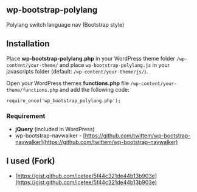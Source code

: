 ## wp-bootstrap-polylang ##

Polylang switch language nav (Bootstrap style)

## Installation ##

Place **wp-bootstrap-polylang.php** in your WordPress theme folder `/wp-content/your-theme/` and place `wp-bootstrap-polylang.js` in your javascripts folder (default: `/wp-content/your-theme/js/`).

Open your WordPress themes **functions.php** file `/wp-content/your-theme/functions.php` and add the following code:

    require_once('wp_bootstrap_polylang.php');

### Requirement ###

- **jQuery** (included in WordPress)
- wp-bootstrap-navwalker - [https://github.com/twittem/wp-bootstrap-navwalker](https://github.com/twittem/wp-bootstrap-navwalker)

## I used (Fork) ##
 - [https://gist.github.com/icetee/5f44c321de44b13b903e](https://gist.github.com/icetee/5f44c321de44b13b903e)
